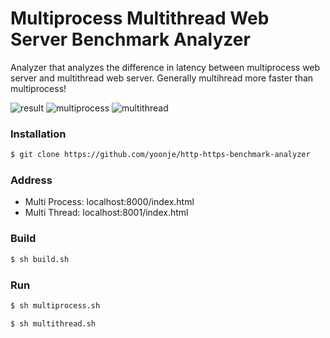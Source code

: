 # Multiprocess Multithread Web Server Benchmark Analyzer
Analyzer that analyzes the difference in latency between multiprocess web server and multithread web server. Generally multihread more faster than multiprocess!

![result](https://user-images.githubusercontent.com/38535571/84592734-cad29000-ae82-11ea-8b31-01f9e3da17e0.png)
![multiprocess](https://user-images.githubusercontent.com/38535571/84592742-d7ef7f00-ae82-11ea-81df-29c20f5e022a.png)
![multithread](https://user-images.githubusercontent.com/38535571/84592748-e2aa1400-ae82-11ea-9aa0-3ac939df1dd0.png)

### Installation
```sh
$ git clone https://github.com/yoonje/http-https-benchmark-analyzer
```

### Address
* Multi Process: localhost:8000/index.html
* Multi Thread: localhost:8001/index.html

### Build
```sh
$ sh build.sh
```

### Run
```sh
$ sh multiprocess.sh
```
```sh
$ sh multithread.sh
```
